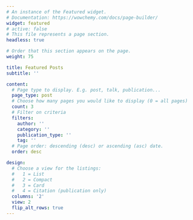 ```yaml
---
# An instance of the Featured widget.
# Documentation: https://wowchemy.com/docs/page-builder/
widget: featured
# active: false
# This file represents a page section.
headless: true

# Order that this section appears on the page.
weight: 75

title: Featured Posts
subtitle: ''

content:
  # Page type to display. E.g. post, talk, publication...
  page_type: post
  # Choose how many pages you would like to display (0 = all pages)
  count: 3
  # Filter on criteria
  filters:
    author: ''
    category: ''
    publication_type: ''
    tag: ''
  # Page order: descending (desc) or ascending (asc) date.
  order: desc

design:
  # Choose a view for the listings:
  #   1 = List
  #   2 = Compact
  #   3 = Card
  #   4 = Citation (publication only)
  columns: '2'
  view: 2
  flip_alt_rows: true
---
```

